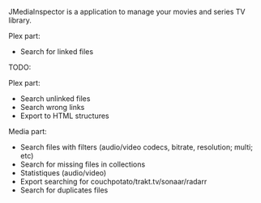 JMediaInspector is a application to manage your movies and series TV library.

Plex part:
- Search for linked files


TODO:

Plex part:
- Search unlinked files
- Search wrong links
- Export to HTML structures

Media part:
- Search files with filters (audio/video codecs, bitrate, resolution; multi; etc)
- Search for missing files in collections
- Statistiques (audio/video)
- Export searching for couchpotato/trakt.tv/sonaar/radarr
- Search for duplicates files